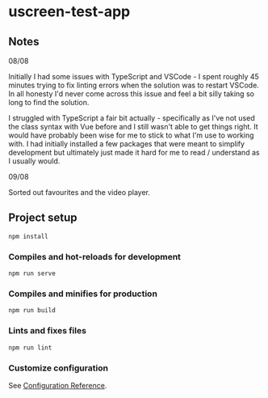 # uscreen-test-app

## Notes

08/08

Initially I had some issues with TypeScript and VSCode - I spent roughly 45 minutes trying to fix linting errors when the solution was to restart VSCode. In all honesty I'd never come across this issue and feel a bit silly taking so long to find the solution.

I struggled with TypeScript a fair bit actually - specifically as I've not used the class syntax with Vue before and I still wasn't able to get things right. It would have probably been wise for me to stick to what I'm use to working with. I had initially installed a few packages that were meant to simplify development but ultimately just made it hard for me to read / understand as I usually would.

09/08

Sorted out favourites and the video player.

## Project setup
```
npm install
```

### Compiles and hot-reloads for development
```
npm run serve
```

### Compiles and minifies for production
```
npm run build
```

### Lints and fixes files
```
npm run lint
```

### Customize configuration
See [Configuration Reference](https://cli.vuejs.org/config/).

